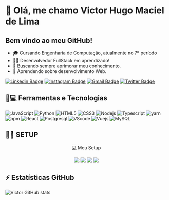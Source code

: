 # 👋 Olá, me chamo Victor Hugo Maciel de Lima

## Bem vindo ao meu GitHub!

- 🎓 Cursando Engenharia de Computação, atualmente no 7º período
- 👨‍💻 Desenvolvedor FullStack em aprendizado!
- 🚀 Buscando sempre aprimorar meu conhecimento.
- 📱 Aprendendo sobre desenvolvimento Web.

[![Linkedin Badge](https://img.shields.io/badge/-Linkedin-blue?style=flat-square&logo=Linkedin&logoColor=white&link=https://www.linkedin.com/in/victorh5/)](https://www.linkedin.com/in/victorh5/)
[![Instagram Badge](https://img.shields.io/badge/-Instagram-purple?style=flat-square&logo=instagram&logoColor=white&link=https://www.instagram.com/victorh5900/)](https://www.instagram.com/victorh5900/)
[![Gmail Badge](https://img.shields.io/badge/-victorh5-c14438?style=flat-square&logo=Gmail&logoColor=white&link=mailto:victorh5900@gmail.com)](mailto:victorh5900@gmail.com)
[![Twitter Badge](https://img.shields.io/badge/Twitter-1DA1F2?style=flat-square&logo=twitter&logoColor=white&link=https://twitter.com/victorh5900)](https://twitter.com/victorh5900)

## 🚀💻 Ferramentas e Tecnologias

![JavaScript](https://img.shields.io/badge/JavaScript-F7DF1E?style=for-the-badge&logo=javascript&logoColor=black)
![Python](https://img.shields.io/badge/Python-3776AB?style=for-the-badge&logo=python&logoColor=white)
![HTML5](https://img.shields.io/badge/HTML5-E34F26?style=for-the-badge&logo=html5&logoColor=white)
![CSS3](https://img.shields.io/badge/CSS3-1572B6?style=for-the-badge&logo=css3&logoColor=white)
![Nodejs](https://img.shields.io/badge/Node.js-43853D?style=for-the-badge&logo=node.js&logoColor=white)
![Typescript](https://img.shields.io/badge/TypeScript-007ACC?style=for-the-badge&logo=typescript&logoColor=white)
![yarn](https://img.shields.io/badge/Yarn-2C8EBB?style=for-the-badge&logo=yarn&logoColor=white)
![npm](https://img.shields.io/badge/npm-CB3837?style=for-the-badge&logo=npm&logoColor=white)
![React](https://img.shields.io/badge/React-20232A?style=for-the-badge&logo=react&logoColor=61DAFB)
![Postgresql](https://img.shields.io/badge/PostgreSQL-316192?style=for-the-badge&logo=postgresql&logoColor=white)
![VScode](https://img.shields.io/badge/Visual_Studio_Code-0078D4?style=for-the-badge&logo=visual%20studio%20code&logoColor=white)
![Vuejs](https://img.shields.io/badge/Vue.js-35495E?style=for-the-badge&logo=vue.js&logoColor=4FC08D)
![MySQL](https://img.shields.io/badge/MySQL-00000F?style=for-the-badge&logo=mysql&logoColor=white)

## 👨‍💻 SETUP

<p align='center'>
  💻 Meu Setup<br/><br/>
  <img src="https://img.shields.io/badge/windows-%230078D6.svg?&style=for-the-badge&logo=windows&logoColor=white" />
  <img src="https://img.shields.io/badge/AMD-Ryzen_3_3100-ED1C24?style=for-the-badge&logo=amd&logoColor=white" />
  <img src="https://img.shields.io/badge/RAM-8GB-%230071C5.svg?&style=for-the-badge&logoColor=white" />
  <img src="https://img.shields.io/badge/nvidia-gtx%20750Ti-%2376B900.svg?&style=for-the-badge&logo=nvidia&logoColor=white" />
</p>

## ⚡ Estatísticas GitHub

![Victor GitHub stats](https://github-readme-stats.vercel.app/api?username=victorh5&theme=radical&show_icons=true)

<!---
victorh5/victorh5 is a ✨ special ✨ repository because its `README.md` (this file) appears on your GitHub profile.
You can click the Preview link to take a look at your changes.
--->
